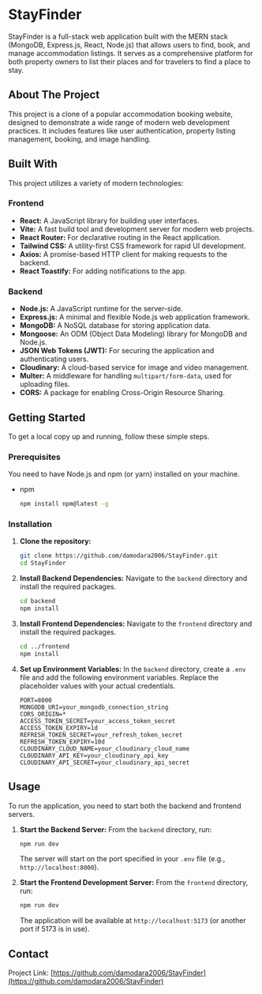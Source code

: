 # StayFinder

StayFinder is a full-stack web application built with the MERN stack (MongoDB, Express.js, React, Node.js) that allows users to find, book, and manage accommodation listings. It serves as a comprehensive platform for both property owners to list their places and for travelers to find a place to stay.

## About The Project

This project is a clone of a popular accommodation booking website, designed to demonstrate a wide range of modern web development practices. It includes features like user authentication, property listing management, booking, and image handling.

## Built With

This project utilizes a variety of modern technologies:

### Frontend
*   **React:** A JavaScript library for building user interfaces.
*   **Vite:** A fast build tool and development server for modern web projects.
*   **React Router:** For declarative routing in the React application.
*   **Tailwind CSS:** A utility-first CSS framework for rapid UI development.
*   **Axios:** A promise-based HTTP client for making requests to the backend.
*   **React Toastify:** For adding notifications to the app.

### Backend
*   **Node.js:** A JavaScript runtime for the server-side.
*   **Express.js:** A minimal and flexible Node.js web application framework.
*   **MongoDB:** A NoSQL database for storing application data.
*   **Mongoose:** An ODM (Object Data Modeling) library for MongoDB and Node.js.
*   **JSON Web Tokens (JWT):** For securing the application and authenticating users.
*   **Cloudinary:** A cloud-based service for image and video management.
*   **Multer:** A middleware for handling `multipart/form-data`, used for uploading files.
*   **CORS:** A package for enabling Cross-Origin Resource Sharing.

## Getting Started

To get a local copy up and running, follow these simple steps.

### Prerequisites

You need to have Node.js and npm (or yarn) installed on your machine.
*   npm
    ```sh
    npm install npm@latest -g
    ```

### Installation

1.  **Clone the repository:**
    ```sh
    git clone https://github.com/damodara2006/StayFinder.git
    cd StayFinder
    ```

2.  **Install Backend Dependencies:**
    Navigate to the `backend` directory and install the required packages.
    ```sh
    cd backend
    npm install
    ```

3.  **Install Frontend Dependencies:**
    Navigate to the `frontend` directory and install the required packages.
    ```sh
    cd ../frontend
    npm install
    ```

4.  **Set up Environment Variables:**
    In the `backend` directory, create a `.env` file and add the following environment variables. Replace the placeholder values with your actual credentials.
    ```
    PORT=8000
    MONGODB_URI=your_mongodb_connection_string
    CORS_ORIGIN=*
    ACCESS_TOKEN_SECRET=your_access_token_secret
    ACCESS_TOKEN_EXPIRY=1d
    REFRESH_TOKEN_SECRET=your_refresh_token_secret
    REFRESH_TOKEN_EXPIRY=10d
    CLOUDINARY_CLOUD_NAME=your_cloudinary_cloud_name
    CLOUDINARY_API_KEY=your_cloudinary_api_key
    CLOUDINARY_API_SECRET=your_cloudinary_api_secret
    ```

## Usage

To run the application, you need to start both the backend and frontend servers.

1.  **Start the Backend Server:**
    From the `backend` directory, run:
    ```sh
    npm run dev
    ```
    The server will start on the port specified in your `.env` file (e.g., `http://localhost:8000`).

2.  **Start the Frontend Development Server:**
    From the `frontend` directory, run:
    ```sh
    npm run dev
    ```
    The application will be available at `http://localhost:5173` (or another port if 5173 is in use).

## Contact

Project Link: [https://github.com/damodara2006/StayFinder](https://github.com/damodara2006/StayFinder)
